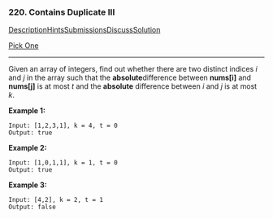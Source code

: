 ### 220. Contains Duplicate III

[Description](https://leetcode.com/problems/contains-duplicate-iii/description/)[Hints](https://leetcode.com/problems/contains-duplicate-iii/hints/)[Submissions](https://leetcode.com/problems/contains-duplicate-iii/submissions/)[Discuss](https://leetcode.com/problems/contains-duplicate-iii/discuss/)[Solution](https://leetcode.com/problems/contains-duplicate-iii/solution/)

[Pick One](https://leetcode.com/problems/random-one-question/)

------

Given an array of integers, find out whether there are two distinct indices *i* and *j* in the array such that the **absolute**difference between **nums[i]** and **nums[j]** is at most *t* and the **absolute** difference between *i* and *j* is at most *k*.

**Example 1:**

```
Input: [1,2,3,1], k = 4, t = 0
Output: true
```

**Example 2:**

```
Input: [1,0,1,1], k = 1, t = 0
Output: true
```

**Example 3:**

```
Input: [4,2], k = 2, t = 1 
Output: false
```
